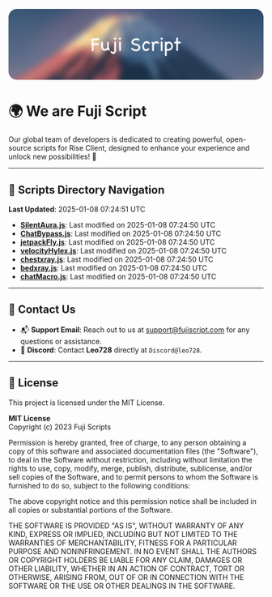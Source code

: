 ![Banner](.github/b.webp)

# 🌍 **We are Fuji Script**

Our global team of developers is dedicated to creating powerful, open-source scripts for Rise Client, designed to enhance your experience and unlock new possibilities! 🌟

---
<!-- SCRIPTS_NAVIGATION_START -->
## 📂 **Scripts Directory Navigation**

**Last Updated**: 2025-01-08 07:24:51 UTC

- **[SilentAura.js](scripts/SilentAura.js)**: Last modified on 2025-01-08 07:24:50 UTC
- **[ChatBypass.js](scripts/ChatBypass.js)**: Last modified on 2025-01-08 07:24:50 UTC
- **[jetpackFly.js](scripts/jetpackFly.js)**: Last modified on 2025-01-08 07:24:50 UTC
- **[velocityHylex.js](scripts/velocityHylex.js)**: Last modified on 2025-01-08 07:24:50 UTC
- **[chestxray.js](scripts/chestxray.js)**: Last modified on 2025-01-08 07:24:50 UTC
- **[bedxray.js](scripts/bedxray.js)**: Last modified on 2025-01-08 07:24:50 UTC
- **[chatMacro.js](scripts/chatMacro.js)**: Last modified on 2025-01-08 07:24:50 UTC

<!-- SCRIPTS_NAVIGATION_END -->

---

## 💬 **Contact Us**  
- 📬 **Support Email**: Reach out to us at [support@fujiscript.com](mailto:support@fujiscript.com) for any questions or assistance.  
- 💬 **Discord**: Contact **Leo728** directly at `Discord@leo728`.

---

## 📜 **License**

This project is licensed under the MIT License.  

**MIT License**  
Copyright (c) 2023 Fuji Scripts  

Permission is hereby granted, free of charge, to any person obtaining a copy of this software and associated documentation files (the "Software"), to deal in the Software without restriction, including without limitation the rights to use, copy, modify, merge, publish, distribute, sublicense, and/or sell copies of the Software, and to permit persons to whom the Software is furnished to do so, subject to the following conditions:  

The above copyright notice and this permission notice shall be included in all copies or substantial portions of the Software.  

THE SOFTWARE IS PROVIDED "AS IS", WITHOUT WARRANTY OF ANY KIND, EXPRESS OR IMPLIED, INCLUDING BUT NOT LIMITED TO THE WARRANTIES OF MERCHANTABILITY, FITNESS FOR A PARTICULAR PURPOSE AND NONINFRINGEMENT. IN NO EVENT SHALL THE AUTHORS OR COPYRIGHT HOLDERS BE LIABLE FOR ANY CLAIM, DAMAGES OR OTHER LIABILITY, WHETHER IN AN ACTION OF CONTRACT, TORT OR OTHERWISE, ARISING FROM, OUT OF OR IN CONNECTION WITH THE SOFTWARE OR THE USE OR OTHER DEALINGS IN THE SOFTWARE.  
